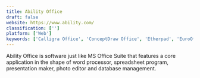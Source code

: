 ```yaml
---
title: Ability Office
draft: false 
website: https://www.ability.com/
classification: ['']
platform: ['Web']
keywords: ['Calligra Office', 'ConceptDraw Office', 'Etherpad', 'EuroOffice', 'GNOME Office', 'Go-oo', 'Hancom Office', 'LibreOffice', 'Microsoft Access', 'Microsoft Office', 'MobiSystems OfficeSuite', 'Office Online', 'OxygenOffice Professional', 'SoftMaker FreeOffice', 'SoftMaker Office', 'WPS Office', 'WeCompress', 'Zoho Docs']
---
```

Ability Office is software just like MS Office Suite that features a core application in the shape of word processor, spreadsheet program, presentation maker, photo editor and database management.